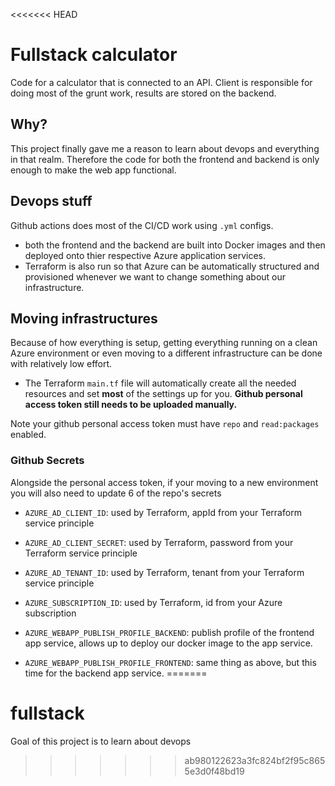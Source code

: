 <<<<<<< HEAD

# Fullstack calculator
Code for a calculator that is connected to an API. Client is responsible for doing most of the grunt work, results are stored on the backend.

## Why?
This project finally gave me a reason to learn about devops and everything in that realm. Therefore the code for both the frontend and backend is only enough to make the web app functional.

## Devops stuff
Github actions does most of the CI/CD work using `.yml` configs.

- both the frontend and the backend are built into Docker images and then deployed onto thier respective Azure application services.
- Terraform is also run so that Azure can be automatically structured and provisioned whenever we want to change something about our infrastructure. 

## Moving infrastructures 
Because of how everything is setup, getting everything running on a clean Azure environment or even moving to a different infrastructure can be done with relatively low effort.

- The Terraform `main.tf` file will automatically create all the needed resources and set **most** of the settings up for you. **Github personal access token still needs to be uploaded manually.**

Note your github personal access token must have `repo` and `read:packages` enabled. 

### Github Secrets
Alongside the personal access token, if your moving to a new environment you will also need to update 6 of the repo's secrets 

- `AZURE_AD_CLIENT_ID`: used by Terraform, appId from your Terraform service principle

- `AZURE_AD_CLIENT_SECRET`: used by Terraform, password from your Terraform service principle

- `AZURE_AD_TENANT_ID`: used by Terraform, tenant from your Terraform service principle

- `AZURE_SUBSCRIPTION_ID`: used by Terraform, id from your Azure subscription

- `AZURE_WEBAPP_PUBLISH_PROFILE_BACKEND`: publish profile of the frontend app service, allows up to deploy our docker image to the app service.

- `AZURE_WEBAPP_PUBLISH_PROFILE_FRONTEND`: same thing as above, but this time for the backend app service.
=======
# fullstack
Goal of this project is to learn about devops
>>>>>>> ab980122623a3fc824bf2f95c8655e3d0f48bd19
